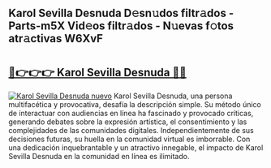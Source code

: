 ## Karol Sevilla Desnuda D𝚎sn𝚞dos filtr𝚊dos - Parts-m5X Vid𝚎os filtr𝚊dos - N𝚞evas f𝚘tos atr𝚊ctivas W6XvF

# <h2><a href="http://mbe5cch.tromn.icu/?c=Karol+Sevilla+Desnuda">🔗👉👉👉 Karol Sevilla Desnuda 🔗🔗</a></h2>

[![Karol Sevilla Desnuda nuevo](https://i.imgur.com/pEAQMta.gif)](http://mbe5cch.tromn.icu/?c=Karol+Sevilla+Desnuda)
Karol Sevilla Desnuda, una persona multifacética y provocativa, desafía la descripción simple. Su método único de interactuar con audiencias en línea ha fascinado y provocado críticas, generando debates sobre la expresión artística, el consentimiento y las complejidades de las comunidades digitales. Independientemente de sus decisiones futuras, su huella en la comunidad virtual es imborrable. Con una dedicación inquebrantable y un atractivo innegable, el impacto de Karol Sevilla Desnuda en la comunidad en línea es ilimitado.
